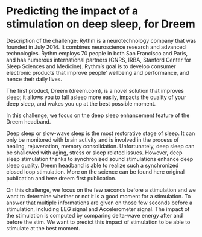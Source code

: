 # Predicting the impact of a stimulation on deep sleep, for Dreem

Description of the challenge:
Rythm is a neurotechnology company that was founded in July 2014. It combines neuroscience research and advanced technologies. Rythm employs 70 people in both San Francisco and Paris, and has numerous international partners (CNRS, IRBA, Stanford Center for Sleep Sciences and Medicine). Rythm’s goal is to develop consumer electronic products that improve people’ wellbeing and performance, and hence their daily lives.

The first product, Dreem (dreem.com), is a novel solution that improves sleep; it allows you to fall asleep more easily, impacts the quality of your deep sleep, and wakes you up at the best possible moment.

In this challenge, we focus on the deep sleep enhancement feature of the Dreem headband.

Deep sleep or slow-wave sleep is the most restorative stage of sleep. It can only be monitored with brain activity and is involved in the process of healing, rejuvenation, memory consolidation. Unfortunately, deep sleep can be shallowed with aging, stress or sleep related issues. However, deep sleep stimulation thanks to synchronized sound stimulations enhance deep sleep quality. Dreem headband is able to realize such a synchronized closed loop stimulation. More on the science can be found here original publication and here dreem first publication.

On this challenge, we focus on the few seconds before a stimulation and we want to determine whether or not it is a good moment for a stimulation. To answer that multiple informations are given on those few seconds before a stimulation, including EEG signal and Accelerometer signal. The impact of the stimulation is computed by comparing delta-wave energy after and before the stim. We want to predict this impact of stimulation to be able to stimulate at the best moment.
